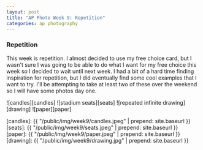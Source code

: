 ```yaml
---
layout: post
title: "AP Photo Week 9: Repetition"
categories: ap photography
---
```


### Repetition

This week is repetition. I almost decided to use my free choice card,
but I wasn't sure I was going to be able to do what I want for my free
choice this week so I decided to wait until next week. I had a bit of a
hard time finding inspiration for repetition, but I did eventually find
some cool examples that I want to try. I'll be attempting to take at
least two of these over the weekend so I will have some photos day one.

![candles][candles]
![stadium seats][seats]
![repeated infinite drawing][drawing]
![paper][paper]

[candles]: {{ "/public/img/week9/candles.jpeg" | prepend: site.baseurl }}
[seats]: {{ "/public/img/week9/seats.jpeg" | prepend: site.baseurl }}
[paper]: {{ "/public/img/week9/paper.jpeg" | prepend: site.baseurl }}
[drawing]: {{ "/public/img/week9/drawing.jpg" | prepend: site.baseurl }}
